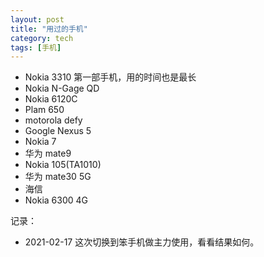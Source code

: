 ```yaml
---
layout: post
title: "用过的手机"
category: tech
tags: [手机]
---
```


- Nokia 3310 第一部手机，用的时间也是最长
- Nokia N-Gage QD
- Nokia 6120C
- Plam 650
- motorola defy
- Google Nexus 5
- Nokia 7
- 华为 mate9
- Nokia 105(TA1010)
- 华为 mate30 5G
- 海信
- Nokia 6300 4G


记录：

- 2021-02-17 这次切换到笨手机做主力使用，看看结果如何。